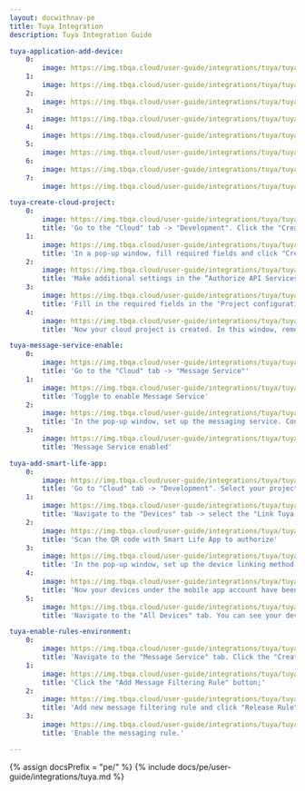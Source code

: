 ```yaml
---
layout: docwithnav-pe
title: Tuya Integration
description: Tuya Integration Guide

tuya-application-add-device:
    0:
        image: https://img.tbqa.cloud/user-guide/integrations/tuya/tuya-add-device-1.png
    1:
        image: https://img.tbqa.cloud/user-guide/integrations/tuya/tuya-add-device-2.png
    2:
        image: https://img.tbqa.cloud/user-guide/integrations/tuya/tuya-add-device-3.png
    3:
        image: https://img.tbqa.cloud/user-guide/integrations/tuya/tuya-add-device-4.png
    4:
        image: https://img.tbqa.cloud/user-guide/integrations/tuya/tuya-add-device-5.png
    5:
        image: https://img.tbqa.cloud/user-guide/integrations/tuya/tuya-add-device-6.png
    6:
        image: https://img.tbqa.cloud/user-guide/integrations/tuya/tuya-add-device-7.png
    7:
        image: https://img.tbqa.cloud/user-guide/integrations/tuya/tuya-add-device-8.png

tuya-create-cloud-project:
    0:
        image: https://img.tbqa.cloud/user-guide/integrations/tuya/tuya-create-cloud-project-1.png
        title: 'Go to the "Cloud" tab -> "Development". Click the "Create Cloud Project" button'
    1:
        image: https://img.tbqa.cloud/user-guide/integrations/tuya/tuya-create-cloud-project-2.png
        title: 'In a pop-up window, fill required fields and click "Create"'
    2:
        image: https://img.tbqa.cloud/user-guide/integrations/tuya/tuya-create-cloud-project-3.png
        title: 'Make additional settings in the “Authorize API Services” window and click "Authorize"'
    3:
        image: https://img.tbqa.cloud/user-guide/integrations/tuya/tuya-create-cloud-project-4.png
        title: 'Fill in the required fields in the "Project configuration" window, then click "Create"'
    4:
        image: https://img.tbqa.cloud/user-guide/integrations/tuya/tuya-create-cloud-project-5.png
        title: 'Now your cloud project is created. In this window, remember the Access ID and Access Secret values. These values will be needed during the Tuya Integration setup.'

tuya-message-service-enable:
    0:
        image: https://img.tbqa.cloud/user-guide/integrations/tuya/tuya-message-service-enable-1.png
        title: 'Go to the "Cloud" tab -> "Message Service"'
    1:
        image: https://img.tbqa.cloud/user-guide/integrations/tuya/tuya-message-service-enable-2.png
        title: 'Toggle to enable Message Service'
    2:
        image: https://img.tbqa.cloud/user-guide/integrations/tuya/tuya-message-service-enable-3.png
        title: 'In the pop-up window, set up the messaging service. Configure the settings for "Message Service Type" and "Alert Contact". Click "Ok"'
    3:
        image: https://img.tbqa.cloud/user-guide/integrations/tuya/tuya-message-service-enable-4.png
        title: 'Message Service enabled'

tuya-add-smart-life-app:
    0:
        image: https://img.tbqa.cloud/user-guide/integrations/tuya/tuya-add-smart-life-app-1.png
        title: 'Go to "Cloud" tab -> "Development". Select your project'
    1:
        image: https://img.tbqa.cloud/user-guide/integrations/tuya/tuya-add-smart-life-app-2.png
        title: 'Navigate to the "Devices" tab -> select the "Link Tuya App Account" tab. Click "Add App Account"'
    2:
        image: https://img.tbqa.cloud/user-guide/integrations/tuya/tuya-add-smart-life-app-3.png
        title: 'Scan the QR code with Smart Life App to authorize'
    3:
        image: https://img.tbqa.cloud/user-guide/integrations/tuya/tuya-add-smart-life-app-4.png
        title: 'In the pop-up window, set up the device linking method and select device permission: read, read/write or read/write/manage". Click "Ok"'
    4:
        image: https://img.tbqa.cloud/user-guide/integrations/tuya/tuya-add-smart-life-app-5.png
        title: 'Now your devices under the mobile app account have been added to the project'
    5:
        image: https://img.tbqa.cloud/user-guide/integrations/tuya/tuya-add-smart-life-app-6.png
        title: 'Navigate to the "All Devices" tab. You can see your device added to the project'

tuya-enable-rules-environment:
    0:
        image: https://img.tbqa.cloud/user-guide/integrations/tuya/tuya-enable-rules-environment-1-pe.png
        title: 'Navigate to the "Message Service" tab. Click the "Create Messaging Rules" button;'
    1:
        image: https://img.tbqa.cloud/user-guide/integrations/tuya/tuya-enable-rules-environment-2-pe.png
        title: 'Click the "Add Message Filtering Rule" button;'
    2:
        image: https://img.tbqa.cloud/user-guide/integrations/tuya/tuya-enable-rules-environment-3-pe.png
        title: 'Add new message filtering rule and click "Release Rule" button;'
    3:
        image: https://img.tbqa.cloud/user-guide/integrations/tuya/tuya-enable-rules-environment-5-pe.png
        title: 'Enable the messaging rule.'

---
```

{% assign docsPrefix = "pe/" %}
{% include docs/pe/user-guide/integrations/tuya.md %}